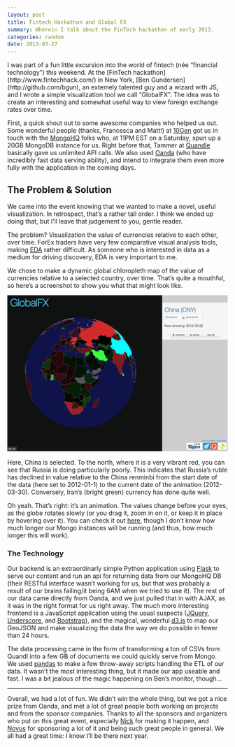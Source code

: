```yaml
---
layout: post
title: Fintech Hackathon and Global FX
summary: Wherein I talk about the FinTech hackathon of early 2013.
categories: random
date: 2013-03-27
---
```


<section>
I was part of a fun little excursion into the world of fintech (née “financial technology”) this weekend. At the [FinTech hackathon](http://www.fintechhack.com/) in New York, [Ben Gundersen](http://github.com/bgun), an extemely talented guy and a wizard with JS, and I wrote a simple visualization tool we call “GlobalFX”. The idea was to create an interesting and somewhat useful way to view foreign exchange rates over time.

<p>

First, a quick shout out to some awesome companies who helped us out. Some wonderful people (thanks, Francesca and Matt!) at [10Gen](http://www.10gen.com/) got us in touch with the [MongoHQ](mongohq.com) folks who, at 11PM EST on a Saturday, spun up a 20GB MongoDB instance for us. Right before that, Tammer at [Quandle](http://quandl.com/) basically gave us unlimited API calls. We also used [Oanda](http://www.oanda.com) (who have incredibly fast data serving ability), and intend to integrate them even more fully with the application in the coming days.
</p>
</section>


## The Problem & Solution

We came into the event knowing that we wanted to make a novel, useful visualization. In retrospect, that’s a rather tall order. I think we ended up doing that, but I’ll leave that judgement to you, gentle reader.

The problem? Visualization the value of currencies relative to each other, over time. ForEx traders have very few comparative visual analysis tools, making [EDA](http://en.wikipedia.org/wiki/Exploratory_data_analysis) rather difficult. As someone who is interested in data as a medium for driving discovery, EDA is very important to me.

We chose to make a dynamic global chloropleth map of the value of currencies relative to a selected country, over time. That’s quite a mouthful, so here’s a screenshot to show you what that might look like.

![screenshot](/images/ss_cyn.png)

Here, China is selected. To the north, where it is a very vibrant red, you can see that Russia is doing particularly poorly. This indicates that Russia’s ruble has declined in value relative to the China renminbi from the start date of the data (here set to 2012-01-1) to the current date of the animation (2012-03-30). Conversely, Iran’s (bright green) currency has done quite well.

Oh yeah. That’s right: it’s an animation. The values change before your eyes, as the globe rotates slowly (or you drag it, zoom in on it, or keep it in place by hovering over it). You can check it out [here](http://gunho-fintech.herokuapp.com), though I don’t know how much longer our Mongo instances will be running (and thus, how much longer this will work).


### The Technology

Our backend is an extraordinarly simple Python application using [Flask](http://flask.pocoo.org) to serve our content and run an api for returning data from our MongoHQ DB (their RESTful interface wasn’t working for us, but that was probably a result of our brains failing/it being 6AM when we tried to use it). The rest of our data came directly from Oanda, and we just pulled that in with AJAX, as it was in the right format for us right away. The much more interesting frontend is a JavaScript application using the usual suspects ([JQuery](http://jquery.com), [Underscore](http://underscorejs.org), and [Bootstrap](http://twitter.github.io/bootstrap/)), and the magical, wonderful [d3.js](http://d3js.org) to map our GeoJSON and make visualizing the data the way we do possible in fewer than 24 hours.

The data processing came in the form of transforming a ton of CSVs from Quandl into a few GB of documents we could quickly serve from Mongo. We used [pandas](http://pandas.pydata.org) to make a few throw-away scripts handling the ETL of our data. It wasn’t the most interesting thing, but it made our app useable and fast. I was a bit jealous of the magic happening on Ben’s monitor, though…

---

Overall, we had a lot of fun. We didn’t win the whole thing, but we got a nice prize from Oanda, and met a lot of great people both working on projects and from the sponsor companies. Thanks to all the sponsors and organizers who put on this great event, especially [Nick](https://twitter.com/ngavronsky) for making it happen, and [Novus](https://www.novus.com/) for sponsoring a lot of it and being such great people in general. We all had a great time: I know I’ll be there next year.

